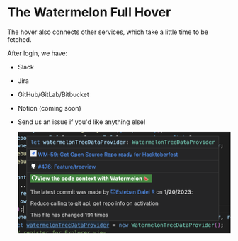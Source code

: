 # The Watermelon Full Hover

The hover also connects other services, which take a little time to be fetched.

After login, we have:

- Slack
- Jira
- GitHub/GitLab/Bitbucket
- Notion (coming soon)
- Send us an issue if you'd like anything else!

  ![hover-extra.png](./hover-extra.png)
